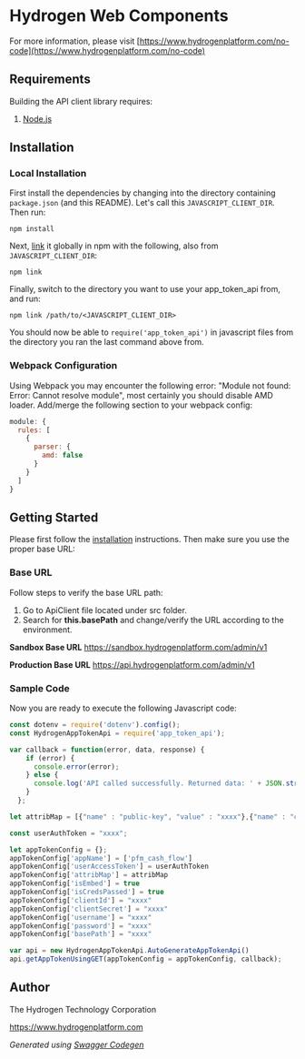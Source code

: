 # Hydrogen Web Components

For more information, please visit [https://www.hydrogenplatform.com/no-code](https://www.hydrogenplatform.com/no-code)

## Requirements

Building the API client library requires:
1. [Node.js](https://nodejs.org/)

## Installation

### Local Installation

First install the dependencies by changing into the directory containing `package.json` (and this README). Let's call this `JAVASCRIPT_CLIENT_DIR`. Then run:

```shell
npm install
```

Next, [link](https://docs.npmjs.com/cli/link) it globally in npm with the following, also from `JAVASCRIPT_CLIENT_DIR`:

```shell
npm link
```

Finally, switch to the directory you want to use your app_token_api from, and run:

```shell
npm link /path/to/<JAVASCRIPT_CLIENT_DIR>
```

You should now be able to `require('app_token_api')` in javascript files from the directory you ran the last
command above from.

### Webpack Configuration

Using Webpack you may encounter the following error: "Module not found: Error:
Cannot resolve module", most certainly you should disable AMD loader. Add/merge
the following section to your webpack config:

```javascript
module: {
  rules: [
    {
      parser: {
        amd: false
      }
    }
  ]
}
```

## Getting Started

Please first follow the [installation](#installation) instructions. Then make sure you use the proper base URL:

### Base URL
Follow steps to verify the base URL path:

1. Go to ApiClient file located under src folder.
2. Search for **this.basePath** and change/verify the URL according to the environment.

**Sandbox Base URL**
https://sandbox.hydrogenplatform.com/admin/v1

**Production Base URL**
https://api.hydrogenplatform.com/admin/v1

### Sample Code
Now you are ready to execute the following Javascript code:

```javascript
const dotenv = require('dotenv').config();
const HydrogenAppTokenApi = require('app_token_api');

var callback = function(error, data, response) {
    if (error) {
      console.error(error);
    } else {
      console.log('API called successfully. Returned data: ' + JSON.stringify(data));
    }
  };

let attribMap = [{"name" : "public-key", "value" : "xxxx"},{"name" : "client-id", "value" : "xxxx9"}]

const userAuthToken = "xxxx";

let appTokenConfig = {};
appTokenConfig['appName'] = ['pfm_cash_flow']
appTokenConfig['userAccessToken'] = userAuthToken
appTokenConfig['attribMap'] = attribMap
appTokenConfig['isEmbed'] = true
appTokenConfig['isCredsPassed'] = true
appTokenConfig['clientId'] = "xxxx"
appTokenConfig['clientSecret'] = "xxxx"
appTokenConfig['username'] = "xxxx"
appTokenConfig['password'] = "xxxx"
appTokenConfig['basePath'] = "xxxx"

var api = new HydrogenAppTokenApi.AutoGenerateAppTokenApi()
api.getAppTokenUsingGET(appTokenConfig = appTokenConfig, callback);
```

## Author
The Hydrogen Technology Corporation

https://www.hydrogenplatform.com

*Generated using [Swagger Codegen](https://github.com/swagger-api/swagger-codegen)*
